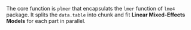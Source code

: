 The core function is `plmer` that encapsulats the `lmer` function of `lme4` package. It splits the `data.table` into chunk and fit **Linear Mixed-Effects Models** for each part in parallel.
